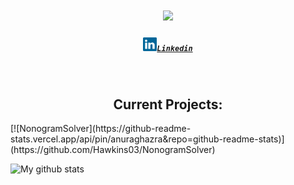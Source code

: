 <h1 align="center">
  <a href="https://git.io/typing-svg">
    <img src="https://readme-typing-svg.herokuapp.com/?lines=Hello,+There!+👋;This+is+Hawkins+Peterson;Nice+to+meet+you!&center=true&size=30">
  </a>
</h1>
<h5 align="center">
  <code><a href="https://www.linkedin.com/in/hawkins-peterson/" title="linkedin"><img src="/images/Linkedin.svg" width=22>Linkedin</a></code>
</h5> <!---           LINKS!            --->
<br>

<h2 align="center">Current Projects:</h2>
[![NonogramSolver](https://github-readme-stats.vercel.app/api/pin/anuraghazra&repo=github-readme-stats)](https://github.com/Hawkins03/NonogramSolver)

![My github stats](https://github-readme-stats.vercel.app/api?username=Hawkins03)
